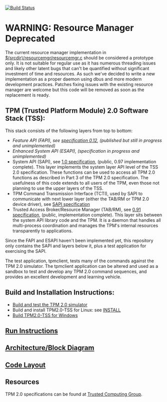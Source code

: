 [![Build Status](https://travis-ci.org/01org/TPM2.0-TSS.svg?branch=master)](https://travis-ci.org/01org/TPM2.0-TSS)

# WARNING: Resource Manager Deprecated
The current resource manager implementation in [$(srcdir)/resourcemgr/resourcemgr.c](https://github.com/01org/TPM2.0-TSS/blob/master/resourcemgr/resourcemgr.c) should be considered a prototype only.
It is not suitable for regular use as it has numerous threading issues and likely other latent bugs that can't be quantified without significant investment of time and resources.
As such we've decided to write a new implementation as a proper daemon using dbus and more modern development practices.
Patches fixing issues with the existing resource manager are welcome but this code will be removed as soon as the replacement is ready.

## TPM (Trusted Platform Module) 2.0 Software Stack (TSS):

This stack consists of the following layers from top to bottom:
* _Feature API (FAPI), see [specification 0.12](http://www.trustedcomputinggroup.org/resources/tss_feature_api_specification), (published but still in progress and unimplemented)_
* _Enhanced System API (ESAPI), (specification in progress and unimplemented)_
* System API (SAPI), see [1.0 specification](http://www.trustedcomputinggroup.org/resources/tss_system_level_api_and_tpm_command_transmission_interface_specification), (public, 0.97 implementation complete). This layer implements the system layer API level of the TSS 2.0 specification.   These functions can be used to access all TPM 2.0 functions as described in Part 3 of the TPM 2.0 specification.  The usefulness of this code extends to all users of the TPM, even those not planning to use the upper layers of the TSS.
* TPM Command Transmission Interface (TCTI), used by SAPI to communicate with next lower layer (either the TAB/RM or TPM 2.0 device driver), see [SAPI specification](http://www.trustedcomputinggroup.org/resources/tss_system_level_api_and_tpm_command_transmission_interface_specification)
* Trusted Access Broker/Resource Manager (TAB/RM), see [0.91 specification](http://www.trustedcomputinggroup.org/resources/tss_tab_and_resource_manager), (public, implementation complete).  This layer sits between the system API library code and the TPM.  It is a daemon that handles all multi-process coordination and manages the TPM's internal resources transparently to applications.

Since the FAPI and ESAPI haven't been implemented yet, this repository only contains the SAPI and layers below it, plus a test application for exercising the SAPI.

The test application, tpmclient, tests many of the commands against the TPM 2.0 simulator.  The tpmclient application can be altered and used as a sandbox to test and develop any TPM 2.0 command sequences, and provides an excellent development and learning vehicle.

## Build and Installation Instructions:

* [Build and test the TPM 2.0 simulator](doc/simulator.md)
* Build and install TPM2.0-TSS for Linux: see [INSTALL](INSTALL)
* [Build TPM2.0-TSS for Windows](doc/buildwindows.md)

## [Run Instructions](doc/run.md)

## [Architecture/Block Diagram](doc/arch.md)

## [Code Layout](doc/layout.md)

## Resources
TPM 2.0 specifications can be found at [Trusted Computing Group](http://www.trustedcomputinggroup.org/).
